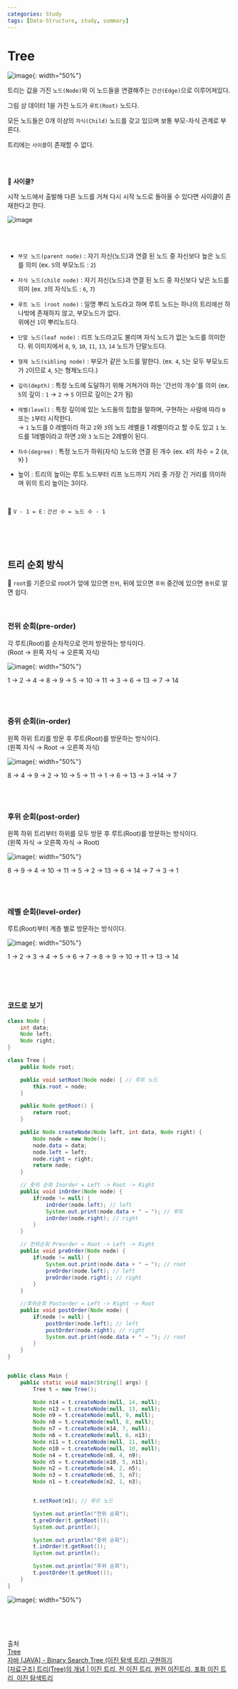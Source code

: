 ```yaml
---
categories: Study
tags: [Data-Structure, study, summary]
---
```


# Tree

![image](https://user-images.githubusercontent.com/74857364/199453611-f8308794-d123-4a19-a406-75c6cbdca3a9.png){: width="50%"}         

트리는 값을 가진 `노드(Node)`와 이 노드들을 연결해주는 `간선(Edge)`으로 이루어져있다.

그림 상 데이터 1을 가진 노드가 `루트(Root)` 노드다.

모든 노드들은 0개 이상의 `자식(Child)` 노드를 갖고 있으며 보통 부모-자식 관계로 부른다.

트리에는 `사이클`이 존재할 수 없다.

<br><br>

💬 **사이클?**  

시작 노드에서 출발해 다른 노드를 거쳐 다시 시작 노드로 돌아올 수 있다면 사이클이 존재한다고 한다.       

![image](https://user-images.githubusercontent.com/74857364/200262927-e7e1c52d-87f5-4e24-a0a8-ae1b95fe1f9f.png)


<br><br>

- `부모 노드(parent node)` : 자기 자신(노드)과 연결 된 노드 중 자신보다 높은 노드를 의미 (ex. `5`의 부모노드 : `2`)

- `자식 노드(child node)` : 자기 자신(노드)과 연결 된 노드 중 자신보다 낮은 노드를 의미 (ex. `3`의 자식노드 : `6`, `7`)

- `루트 노드 (root node)` : 일명 뿌리 노드라고 하며 루트 노드는 하나의 트리에선 하나밖에 존재하지 않고, 부모노드가 없다.              
    위에선 `1`이 뿌리노드다.

- `단말 노드(leaf node)` : 리프 노드라고도 불리며 자식 노드가 없는 노드를 의미한다. 위 이미지에서 `8`, `9`, `10`, `11`, `13`, `14` 노드가 단말노드다.

- `형제 노드(sibling node)` : 부모가 같은 노드를 말한다. (ex. `4`, `5`는 모두 부모노드가 `2`이므로 `4`, `5`는 형제노드다.)

- `깊이(depth)` : 특정 노드에 도달하기 위해 거쳐가야 하는 '간선의 개수'를 의미 (ex. `5`의 깊이 : `1` → `2` → `5` 이므로 깊이는 2가 됨)

- `레벨(level)` : 특정 깊이에 있는 노드들의 집합을 말하며, 구현하는 사람에 따라 `0` 또는 `1`부터 시작한다.     
   → `1` 노드를 0 레벨이라 하고 `2`와 `3`의 노드 레벨을 1 레벨이라고 할 수도 있고 `1` 노드를 1레벨이라고 하면 `2`와 `3` 노드는 2레벨이 된다.         

- `차수(degree)` : 특정 노드가 하위(자식) 노드와 연결 된 개수 (ex. `4`의 차수 = 2 {`8`, `9`} )

- 높이 : 트리의 높이는 루트 노드부터 리프 노드까지 거리 중 가장 긴 거리를 의미하며 위의 트리 높이는 3이다.      

<br>

🐣 `V - 1 = E` : `간선 수 = 노드 수 - 1`

<br><br><br>

## 트리 순회 방식
🐣 `root`를 기준으로 root가 앞에 있으면 `전위`, 뒤에 있으면 `후위` 중간에 있으면 `중위`로 알면 쉽다.

<br>

### 전위 순회(pre-order)
각 루트(Root)를 순차적으로 먼저 방문하는 방식이다.                
(Root → 왼쪽 자식 → 오른쪽 자식)                          

![image](https://user-images.githubusercontent.com/74857364/199453080-279f9bd7-097b-40d9-991f-5d228ef2c4c7.gif){: width="50%"}

1 → 2 → 4 → 8 → 9 → 5 → 10 → 11 → 3 → 6 → 13 → 7 → 14

<br><br>

### 중위 순회(in-order)
왼쪽 하위 트리를 방문 후 루트(Root)를 방문하는 방식이다.                         
(왼쪽 자식 → Root → 오른쪽 자식)             

![image](https://user-images.githubusercontent.com/74857364/199499853-8fad06fe-bc02-4cbb-b636-2aa676172a40.gif){: width="50%"}       

8 → 4 → 9 → 2 → 10 → 5 → 11 → 1 → 6 → 13 → 3 →14 → 7

<br><br>

### 후위 순회(post-order)
왼쪽 하위 트리부터 하위를 모두 방문 후 루트(Root)를 방문하는 방식이다.       
(왼쪽 자식 → 오른쪽 자식 → Root)

![image](https://user-images.githubusercontent.com/74857364/199560730-ead257a4-fe36-4278-86c3-f41475eeac50.gif){: width="50%"}  

8 → 9 → 4 → 10 → 11 → 5 → 2 → 13 → 6 → 14 → 7 → 3 → 1

<br><br>


### 레벨 순회(level-order)
루트(Root)부터 계층 별로 방문하는 방식이다.

![image](https://user-images.githubusercontent.com/74857364/199559536-7099077c-acd9-492f-a8f1-d6d28bae11d4.gif){: width="50%"}

1 → 2 → 3 → 4 → 5 → 6 → 7 → 8 → 9 → 10 → 11 → 13 → 14

<br><br><br>

### 코드로 보기
```java
class Node {
    int data;
    Node left;
    Node right;
}

class Tree {
    public Node root;

    public void setRoot(Node node) { // 루트 노드
        this.root = node;
    }

    public Node getRoot() {
        return root;
    }

    public Node createNode(Node left, int data, Node right) {
        Node node = new Node();
        node.data = data;
        node.left = left;
        node.right = right;
        return node;
    }

    // 중위 순회 Inorder = Left -> Root -> Right
    public void inOrder(Node node) {
        if(node != null) {
            inOrder(node.left); // left
            System.out.print(node.data + " → "); // 루트
            inOrder(node.right); // right
        }
    }

    // 전위순회 Preorder = Root -> Left -> Right
    public void preOrder(Node node) {
        if(node != null) {
            System.out.print(node.data + " → "); // root
            preOrder(node.left); // left
            preOrder(node.right); // right
        }
    }

    //후위순회 Postorder = Left -> Right -> Root
    public void postOrder(Node node) {
        if(node != null) {
            postOrder(node.left); // left
            postOrder(node.right); // right
            System.out.print(node.data + " → "); // root
        }
    }
}


public class Main {
    public static void main(String[] args) {
        Tree t = new Tree();

        Node n14 = t.createNode(null, 14, null);
        Node n13 = t.createNode(null, 13, null);
        Node n9 = t.createNode(null, 9, null);
        Node n8 = t.createNode(null, 8, null);
        Node n7 = t.createNode(n14, 7, null);
        Node n6 = t.createNode(null, 6, n13);
        Node n11 = t.createNode(null, 11, null);
        Node n10 = t.createNode(null, 10, null);
        Node n4 = t.createNode(n8, 4, n9);
        Node n5 = t.createNode(n10, 5, n11);
        Node n2 = t.createNode(n4, 2, n5);
        Node n3 = t.createNode(n6, 3, n7);
        Node n1 = t.createNode(n2, 1, n3);


        t.setRoot(n1); // 루트 노드

        System.out.println("전위 순회");
        t.preOrder(t.getRoot());
        System.out.println();

        System.out.println("중위 순회");
        t.inOrder(t.getRoot());
        System.out.println();

        System.out.println("후위 순회");
        t.postOrder(t.getRoot());
    }
}

```

![image](https://user-images.githubusercontent.com/74857364/200261751-75296be1-009a-4bfe-ad65-d2901562f6c8.png){: width="50%"}

<br><br><br>

출처                   
[Tree](https://gyoogle.dev/blog/computer-science/data-structure/Tree.html)               
[자바 [JAVA] - Binary Search Tree (이진 탐색 트리) 구현하기](https://st-lab.tistory.com/300)               
[[자료구조] 트리(Tree)의 개념 | 이진 트리, 전 이진 트리, 완전 이진트리, 포화 이진 트리, 이진 탐색트리](https://code-lab1.tistory.com/8)       
